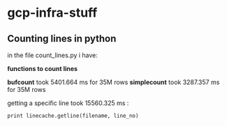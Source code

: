 # gcp-infra-stuff


## Counting lines in python

in the file count_lines.py i have:

**functions to count lines**

**bufcount** took 5401.664 ms for 35M rows
**simplecount** took 3287.357 ms for 35M rows


getting a specific line took 15560.325 ms :
```
print linecache.getline(filename, line_no)
```
